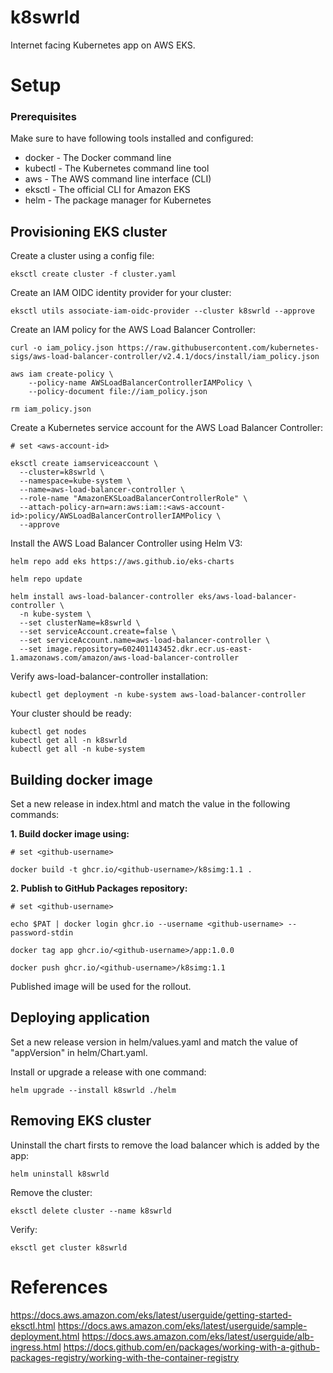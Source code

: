 # k8swrld

Internet facing Kubernetes app on AWS EKS.

# Setup 

### Prerequisites

Make sure to have following tools installed and configured:
- docker - The Docker command line
- kubectl - The Kubernetes command line tool
- aws - The AWS command line interface (CLI)
- eksctl - The official CLI for Amazon EKS
- helm - The package manager for Kubernetes


## Provisioning EKS cluster

Create a cluster using a config file:
```
eksctl create cluster -f cluster.yaml
```

Create an IAM OIDC identity provider for your cluster:
```
eksctl utils associate-iam-oidc-provider --cluster k8swrld --approve
```

Create an IAM policy for the AWS Load Balancer Controller:
```
curl -o iam_policy.json https://raw.githubusercontent.com/kubernetes-sigs/aws-load-balancer-controller/v2.4.1/docs/install/iam_policy.json

aws iam create-policy \
    --policy-name AWSLoadBalancerControllerIAMPolicy \
    --policy-document file://iam_policy.json

rm iam_policy.json
```

Create a Kubernetes service account for the AWS Load Balancer Controller:
```
# set <aws-account-id>

eksctl create iamserviceaccount \
  --cluster=k8swrld \
  --namespace=kube-system \
  --name=aws-load-balancer-controller \
  --role-name "AmazonEKSLoadBalancerControllerRole" \
  --attach-policy-arn=arn:aws:iam::<aws-account-id>:policy/AWSLoadBalancerControllerIAMPolicy \
  --approve
```

Install the AWS Load Balancer Controller using Helm V3:
```
helm repo add eks https://aws.github.io/eks-charts

helm repo update

helm install aws-load-balancer-controller eks/aws-load-balancer-controller \
  -n kube-system \
  --set clusterName=k8swrld \
  --set serviceAccount.create=false \
  --set serviceAccount.name=aws-load-balancer-controller \
  --set image.repository=602401143452.dkr.ecr.us-east-1.amazonaws.com/amazon/aws-load-balancer-controller
```

Verify aws-load-balancer-controller installation:
```
kubectl get deployment -n kube-system aws-load-balancer-controller
```

Your cluster should be ready:
```
kubectl get nodes
kubectl get all -n k8swrld
kubectl get all -n kube-system
```

## Building docker image

Set a new release in index.html and match the value in the following commands:

**1. Build docker image using:**

```
# set <github-username>

docker build -t ghcr.io/<github-username>/k8simg:1.1 .
```

**2. Publish to GitHub Packages repository:**
```
# set <github-username>

echo $PAT | docker login ghcr.io --username <github-username> --password-stdin

docker tag app ghcr.io/<github-username>/app:1.0.0

docker push ghcr.io/<github-username>/k8simg:1.1
```
Published image will be used for the rollout.

## Deploying application

Set a new release version in helm/values.yaml and match the value of "appVersion" in helm/Chart.yaml.

Install or upgrade a release with one command:
```
helm upgrade --install k8swrld ./helm
```

## Removing EKS cluster

Uninstall the chart firsts to remove the load balancer which is added by the app:
```
helm uninstall k8swrld
```

Remove the cluster:
```
eksctl delete cluster --name k8swrld
```

Verify:
```
eksctl get cluster k8swrld
```

# References
https://docs.aws.amazon.com/eks/latest/userguide/getting-started-eksctl.html
https://docs.aws.amazon.com/eks/latest/userguide/sample-deployment.html
https://docs.aws.amazon.com/eks/latest/userguide/alb-ingress.html
https://docs.github.com/en/packages/working-with-a-github-packages-registry/working-with-the-container-registry
